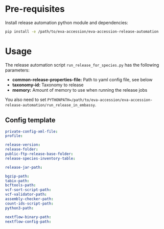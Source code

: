 # Pre-requisites
Install release automation python module and dependencies:
```bash
pip install -e /path/to/eva-accession/eva-accession-release-automation
```


# Usage
The release automation script `run_release_for_species.py` has the following parameters:
* **common-release-properties-file:** Path to yaml config file, see below
* **taxonomy-id:** Taxonomy to release
* **memory:** Amount of memory to use when running the release jobs

You also need to set `PYTHONPATH=/path/to/eva-accession/eva-accession-release-automation/run_release_in_embassy`.


## Config template
```yaml
private-config-xml-file:
profile:

release-version:
release-folder:
public-ftp-release-base-folder:
release-species-inventory-table:

release-jar-path:

bgzip-path:
tabix-path:
bcftools-path:
vcf-sort-script-path:
vcf-validator-path:
assembly-checker-path:
count-ids-script-path:
python3-path:

nextflow-binary-path:
nextflow-config-path:
```
